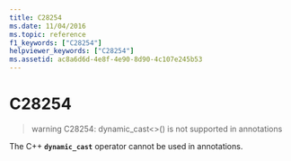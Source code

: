 ```yaml
---
title: C28254
ms.date: 11/04/2016
ms.topic: reference
f1_keywords: ["C28254"]
helpviewer_keywords: ["C28254"]
ms.assetid: ac8a6d6d-4e8f-4e90-8d90-4c107e245b53
---
```

# C28254

> warning C28254: dynamic_cast<>() is not supported in annotations

The C++ **`dynamic_cast`** operator cannot be used in annotations.
